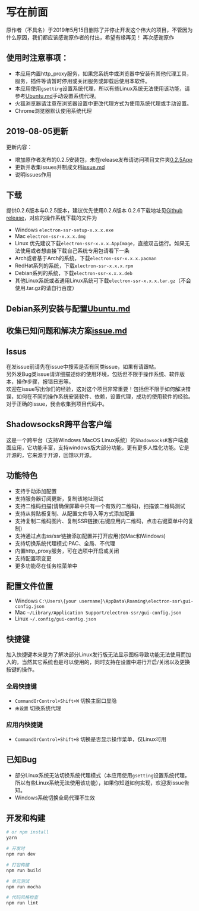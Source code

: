 # 写在前面
原作者（不具名）于2019年5月15日删除了并停止开发这个伟大的项目，不管因为什么原因，我们都应该感谢原作者的付出，希望有缘再见！
再次感谢原作

## 使用时注意事项：
- 本应用内置http_proxy服务，如果您系统中或浏览器中安装有其他代理工具，服务，插件等请暂时停用或关闭服务或卸载后使用本软件。
- 本应用使用`gsetting`设置系统代理，所以有些Linux系统无法使用该功能，请参考[Ubuntu.md](https://github.com/qingshuisiyuan/electron-ssr-backup/blob/master/Ubuntu.md)手动设置系统代理。
- 火狐浏览器请注意在浏览器设置中更改代理方式为使用系统代理或手动设置。
- Chrome浏览器默认使用系统代理

## 2019-08-05更新
更新内容：<br>
- 增加原作者发布的0.2.5安装包，未在release发布请访问项目文件夹[0.2.5App](https://github.com/qingshuisiyuan/electron-ssr-backup/tree/master/0.2.5App)<br>
- 更新并收集issues并制成文档[issue.md](https://github.com/qingshuisiyuan/electron-ssr-backup/blob/master/issue.md)<br>
- 说明issues作用<br>

## 下载
提供0.2.6版本与0.2.5版本，建议优先使用0.2.6版本
0.2.6下载地址见[Github release](https://github.com/qingshuisiyuan/electron-ssr-backup/releases)，对应的操作系统下载的文件为

- Windows `electron-ssr-setup-x.x.x.exe`
- Mac `electron-ssr-x.x.x.dmg`
- Linux 优先建议下载`electron-ssr-x.x.x.AppImage`，直接双击运行。如果无法使用或者想直接下载自己系统专用包请看下一条
- Arch或者基于Arch的系统，下载`electron-ssr-x.x.x.pacman`
- RedHat系列的系统，下载`electron-ssr-x.x.x.rpm`
- Debian系列的系统，下载`electron-ssr-x.x.x.deb`
- 其他Linux系统或者通用Linux系统可下载`electron-ssr-x.x.x.tar.gz`（不会使用.tar.gz的请自行百度）

## Debian系列安装与配置[Ubuntu.md](https://github.com/qingshuisiyuan/electron-ssr-backup/blob/master/Ubuntu.md)

## 收集已知问题和解决方案[issue.md](https://github.com/qingshuisiyuan/electron-ssr-backup/blob/master/issue.md)

## Issus

在发issue前请先在issue中搜索是否有同类issue，如果有请跟帖。<br>
另外发Bug类issue请详细描述你的使用环境，包括但不限于操作系统、软件版本，操作步骤，报错日志等。<br>
欢迎在issue写出你们的经验，这对这个项目非常重要！包括但不限于如何解决错误，如何在不同的操作系统安装软件、依赖，设置代理，成功的使用软件的经验。对于正确的issue，我会收集到项目代码中。<br>

## ShadowsocksR跨平台客户端

这是一个跨平台（支持Windows MacOS Linux系统）的`ShadowsocksR`客户端桌面应用，它功能丰富，支持windows版大部分功能，更有更多人性化功能。它是开源的，它来源于开源，回馈以开源。

## 功能特色

- 支持手动添加配置
- 支持服务器订阅更新，复制该地址测试
- 支持二维码扫描(请确保屏幕中只有一个有效的二维码)，扫描该二维码测试
- 支持从剪贴板复制、从配置文件导入等方式添加配置
- 支持复制二维码图片、复制SSR链接(右键应用内二维码，点击右键菜单中的复制)
- 支持通过点击ss/ssr链接添加配置并打开应用(仅Mac和Windows)
- 支持切换系统代理模式:PAC、全局、不代理
- 内置http_proxy服务，可在选项中开启或关闭
- 支持配置项变更
- 更多功能尽在任务栏菜单中


## 配置文件位置

- Windows `C:\Users\{your username}\AppData\Roaming\electron-ssr\gui-config.json`
- Mac `~/Library/Application Support/electron-ssr/gui-config.json`
- Linux `~/.config/gui-config.json`

## 快捷键

加入快捷键本来是为了解决部分Linux发行版无法显示图标导致功能无法使用而加入的，当然其它系统也是可以使用的，同时支持在设置中进行开启/关闭以及更换按键的操作。

### 全局快捷键

- `CommandOrControl+Shift+W` 切换主窗口显隐
- `未设置` 切换系统代理

### 应用内快捷键
- `CommandOrControl+Shift+B` 切换是否显示操作菜单，仅Linux可用

## 已知Bug

- 部分Linux系统无法切换系统代理模式（本应用使用`gsetting`设置系统代理，所以有些Linux系统无法使用该功能），如果你知道如何实现，欢迎发issue告知。
- Windows系统切换全局代理不生效


## 开发和构建

``` bash
# or npm install
yarn

# 开发时
npm run dev

# 打包构建
npm run build

# 单元测试
npm run mocha

# 代码风格检查
npm run lint

```
